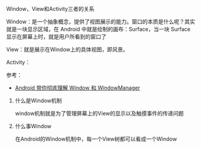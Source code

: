 Window，View和Activity三者的关系

Window：是一个抽象概念，提供了视图展示的能力。窗口的本质是什么呢？其实就是一块显示区域，在 Android 中就是绘制的画布：Surface，当一块 Surface 显示在屏幕上时，就是用户所看到的窗口了

View：就是展示在Window上的具体视图，即风景。

Activity：



参考：

*  [Android 带你彻底理解 Window 和 WindowManager](https://www.cnblogs.com/Alex80/p/12989616.html)



1. 什么是Window机制

   window机制就是为了管理屏幕上的View的显示以及触摸事件的传递问题

2. 什么事Window

   在Android的Window机制中，每一个View树都可以看成一个Window

